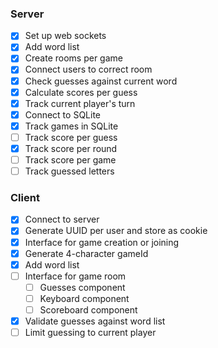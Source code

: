 ### Server

- [x] Set up web sockets
- [x] Add word list
- [x] Create rooms per game
- [x] Connect users to correct room
- [x] Check guesses against current word
- [x] Calculate scores per guess
- [x] Track current player's turn
- [x] Connect to SQLite
- [x] Track games in SQLite
- [ ] Track score per guess
- [x] Track score per round
- [ ] Track score per game
- [ ] Track guessed letters

### Client

- [x] Connect to server
- [x] Generate UUID per user and store as cookie
- [x] Interface for game creation or joining
- [x] Generate 4-character gameId
- [x] Add word list
- [ ] Interface for game room
  - [ ] Guesses component
  - [ ] Keyboard component
  - [ ] Scoreboard component
- [x] Validate guesses against word list
- [ ] Limit guessing to current player
